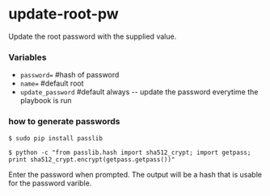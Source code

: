 # update-root-pw

Update the root password with the supplied value.

### Variables
- `password=`       #hash of password
- `name=`           #default root
- `update_password` #default always -- update the password everytime the playbook is run

### how to generate passwords

`$ sudo pip install passlib` 

`$ python -c "from passlib.hash import sha512_crypt; import getpass; print sha512_crypt.encrypt(getpass.getpass())"` 

Enter the password when prompted. The output will be a hash that is usable for the password varible.
